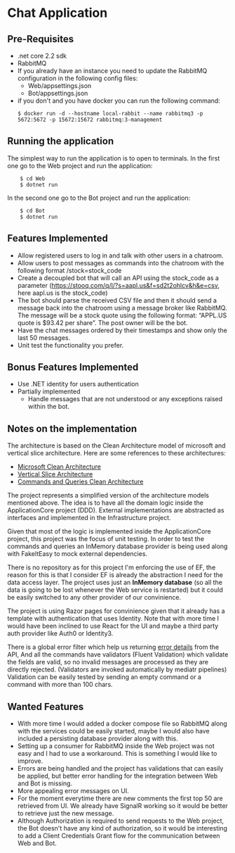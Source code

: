 # Chat Application

## Pre-Requisites
* .net core 2.2 sdk
* RabbitMQ
 * If you already have an instance you need to update the RabbitMQ configuration in the following config files:
   * Web/appsettings.json
   * Bot/appsettings.json
 * if you don't and you have docker you can run the following command:
    ```
    $ docker run -d --hostname local-rabbit --name rabbitmq3 -p 5672:5672 -p 15672:15672 rabbitmq:3-management
    ```

## Running the application
The simplest way to run the application is to open to terminals.
In the first one go to the Web project and run the application:
```
    $ cd Web
    $ dotnet run
```
In the second one go to the Bot project and run the application:
```
    $ cd Bot
    $ dotnet run
```

## Features Implemented
* Allow registered users to log in and talk with other users in a chatroom.
* Allow users to post messages as commands into the chatroom with the following format
/stock=stock_code
* Create a decoupled bot that will call an API using the stock_code as a parameter
(https://stooq.com/q/l/?s=aapl.us&f=sd2t2ohlcv&h&e=csv, here aapl.us is the
stock_code)
* The bot should parse the received CSV file and then it should send a message back into
the chatroom using a message broker like RabbitMQ. The message will be a stock quote
using the following format: “APPL.US quote is $93.42 per share”. The post owner will be
the bot.
* Have the chat messages ordered by their timestamps and show only the last 50
messages.
* Unit test the functionality you prefer.

## Bonus Features Implemented
* Use .NET identity for users authentication
* Partially implemented
  * Handle messages that are not understood or any exceptions raised within the bot.

## Notes on the implementation
The architecture is based on the Clean Architecture model of microsoft and vertical slice architecture.
Here are some references to these architectures:
* [Microsoft Clean Architecture](https://github.com/dotnet-architecture/eShopOnContainers)
* [Vertical Slice Architecture](https://jimmybogard.com/vertical-slice-architecture/)
* [Commands and Queries Clean Architecture](https://github.com/JasonGT/NorthwindTraders)

The project represents a simplified version of the architecture models mentioned above. The idea is to have all the
domain logic inside the ApplicationCore project (DDD). External implementations are abstracted as interfaces and
implemented in the Infrastructure project.

Given that most of the logic is implemented inside the ApplicationCore
project, this project was the focus of unit testing. In order to test the commands and queries an InMemory database
provider is being used along with FakeItEasy to mock external dependencies.

There is no repository as for this project I'm enforcing the use of EF, the reason for this is that I consider EF is
already the abstraction I need for the data access layer. The project uses just an **InMemory database** (so all the
data is going to be lost whenever the Web service is restarted) but it could be easily switched to any other provider
of our convinience.

The project is using Razor pages for convinience given that it already has a template with authentication that uses
Identity. Note that with more time I would have been inclined to use React for the UI and maybe a third party auth
provider like Auth0 or Identity3.

There is a global error filter which help us returning [error details](https://tools.ietf.org/html/rfc7807) from the API,
And all the commands have validators (Fluent Validation) which validate the fields are valid, so no invalid messages are
processed as they are directly rejected. (Validators are invoked automatically by mediatr pipelines)
Validation can be easily tested by sending an empty command or a command with more than 100 chars.

## Wanted Features
* With more time I would added a docker compose file so RabbitMQ along with the services could be easily started, maybe
I would also have included a persisting database provider along with this.
* Setting up a consumer for RabbitMQ inside the Web project was not easy and I had to use a workaround. This is something
I would like to improve.
* Errors are being handled and the project has validations that can easily be applied, but better error handling for
the integration between Web and Bot is missing.
* More appealing error messages on UI.
* For the moment everytime there are new comments the first top 50 are retrieved from UI. We already have SignalR working
so it would be better to retrieve just the new message.
* Although Authorization is required to send requests to the Web project, the Bot doesn't have any kind of authorization,
so it would be interesting to add a Client Credentials Grant flow for the communication between Web and Bot.


